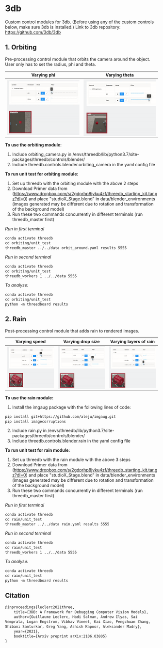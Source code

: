 # 3db
Custom control modules for 3db. (Before using any of the custom controls below, make sure 3db is installed.)
Link to 3db repository: https://github.com/3db/3db

## 1. Orbiting 
Pre-processing control module that orbits the camera around the object. User only has to set the radius, phi and theta. 

Varying phi             |  Varying theta
:-------------------------:|:-------------------------:
![alt text](https://github.com/lr98769/3db/blob/dev/orbiting/unit_test/dashboard_phi.gif)  |  ![alt text](https://github.com/lr98769/3db/blob/dev/orbiting/unit_test/dashboard_theta.gif)

**To use the orbiting module:**
1. Include orbiting_camera.py in /envs/threedb/lib/python3.7/site-packages/threedb/controls/blender/
2. Include threedb.controls.blender.orbiting_camera in the yaml config file

**To run unit test for orbiting module:**
1. Set up threedb with the orbiting module with the above 2 steps
2. Download Primer data from (https://www.dropbox.com/s/2gdprhp8jvku4zf/threedb_starting_kit.tar.gz?dl=0) and place "studioX_Stage.blend" in data/blender_environments (images generated may be different due to rotation and transformation of the background model)
2. Run these two commands concurrently in different terminals (run threedb_master first)

*Run in first terminal*
```
conda activate threedb
cd orbiting/unit_test
threedb_master ../../data orbit_around.yaml results 5555
```
*Run in second terminal*
```
conda activate threedb
cd orbiting/unit_test
threedb_workers 1 ../../data 5555
```
*To analyse:*
```
conda activate threedb
cd orbiting/unit_test
python -m threedboard results
```

## 2. Rain
Post-processing control module that adds rain to rendered images. 

Varying speed             |  Varying drop size   |  Varying layers of rain
:-------------------------:|:-------------------------:|:-------------------------:
![alt text](https://github.com/lr98769/3db/blob/dev/rain/unit_test/dashboard_speed.gif)  |  ![alt text](https://github.com/lr98769/3db/blob/dev/rain/unit_test/dashboard_drop_size.gif)   |   ![alt text](https://github.com/lr98769/3db/blob/dev/rain/unit_test/dashboard_layers.gif)

**To use the rain module:**
1. Install the imgaug package with the following lines of code:
```
pip install git+https://github.com/aleju/imgaug.git
pip install imagecorruptions
```
2. Include rain.py in /envs/threedb/lib/python3.7/site-packages/threedb/controls/blender/
3. Include threedb.controls.blender.rain in the yaml config file

**To run unit test for rain module:**
1. Set up threedb with the rain module with the above 3 steps
2. Download Primer data from (https://www.dropbox.com/s/2gdprhp8jvku4zf/threedb_starting_kit.tar.gz?dl=0) and place "studioX_Stage.blend" in data/blender_environments (images generated may be different due to rotation and transformation of the background model)
3. Run these two commands concurrently in different terminals (run threedb_master first)

*Run in first terminal*
```
conda activate threedb
cd rain/unit_test
threedb_master ../../data rain.yaml results 5555
```
*Run in second terminal*
```
conda activate threedb
cd rain/unit_test
threedb_workers 1 ../../data 5555
```
*To analyse:*
```
conda activate threedb
cd rain/unit_test
python -m threedboard results
```

## Citation
```
@inproceedings{leclerc2021three,
    title={3DB: A Framework for Debugging Computer Vision Models},
    author={Guillaume Leclerc, Hadi Salman, Andrew Ilyas, Sai Vemprala, Logan Engstrom, Vibhav Vineet, Kai Xiao, Pengchuan Zhang, Shibani Santurkar, Greg Yang, Ashish Kapoor, Aleksander Madry},
    year={2021},
    booktitle={Arxiv preprint arXiv:2106.03805}
}
```